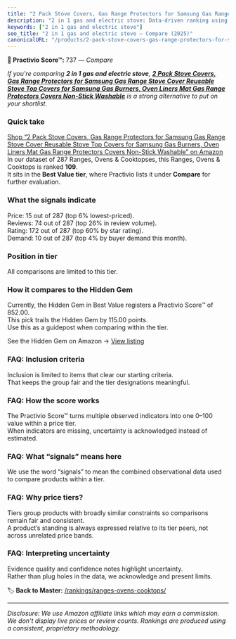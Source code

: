 ```yaml
---
title: "2 Pack Stove Covers, Gas Range Protectors for Samsung Gas Range Stove Cover Reusable Stove Top Covers for Samsung Gas Burners, Oven Liners Mat Gas Range Protectors Covers Non-Stick Washable"
description: "2 in 1 gas and electric stove: Data-driven ranking using the Practivio Score™. Positioned by quality, value, demand, findability, momentum."
keywords: ["2 in 1 gas and electric stove"]
seo_title: "2 in 1 gas and electric stove — Compare (2025)"
canonicalURL: "/products/2-pack-stove-covers-gas-range-protectors-for-samsung-gas-range-stove-cover-reusable-stove-top-covers-for-samsung-gas-burners-oven-liners-mat-gas-range-protectors-covers-non-stick-washable-B0D66YW6W4/"
---
```


**🛒 Practivio Score™:** 737 — _Compare_


*If you're comparing **2 in 1 gas and electric stove**, **[2 Pack Stove Covers, Gas Range Protectors for Samsung Gas Range Stove Cover Reusable Stove Top Covers for Samsung Gas Burners, Oven Liners Mat Gas Range Protectors Covers Non-Stick Washable](https://www.amazon.com/dp/B0D66YW6W4?tag=practivio-20)** is a strong alternative to put on your shortlist.*
### Quick take
[Shop “2 Pack Stove Covers, Gas Range Protectors for Samsung Gas Range Stove Cover Reusable Stove Top Covers for Samsung Gas Burners, Oven Liners Mat Gas Range Protectors Covers Non-Stick Washable” on Amazon](https://www.amazon.com/dp/B0D66YW6W4?tag=practivio-20)
In our dataset of 287 Ranges, Ovens & Cooktopses, this Ranges, Ovens & Cooktops is ranked **109**.  
It sits in the **Best Value tier**, where Practivio lists it under **Compare** for further evaluation.

### What the signals indicate
Price: 15 out of 287 (top 6% lowest-priced).  
Reviews: 74 out of 287 (top 26% in review volume).  
Rating: 172 out of 287 (top 60% by star rating).  
Demand: 10 out of 287 (top 4% by buyer demand this month).

### Position in tier
All comparisons are limited to this tier.

### How it compares to the Hidden Gem
Currently, the Hidden Gem in Best Value registers a Practivio Score™ of 852.00.  
This pick trails the Hidden Gem by 115.00 points.  
Use this as a guidepost when comparing within the tier.  

See the Hidden Gem on Amazon → [View listing](https://www.amazon.com/dp/B0CHJ5HFNB?tag=practivio-20)

### FAQ: Inclusion criteria
Inclusion is limited to items that clear our starting criteria.  
That keeps the group fair and the tier designations meaningful.

### FAQ: How the score works
The Practivio Score™ turns multiple observed indicators into one 0–100 value within a price tier.  
When indicators are missing, uncertainty is acknowledged instead of estimated.

### FAQ: What “signals” means here
We use the word “signals” to mean the combined observational data used to compare products within a tier.

### FAQ: Why price tiers?
Tiers group products with broadly similar constraints so comparisons remain fair and consistent.  
A product’s standing is always expressed relative to its tier peers, not across unrelated price bands.

### FAQ: Interpreting uncertainty
Evidence quality and confidence notes highlight uncertainty.  
Rather than plug holes in the data, we acknowledge and present limits.

<!-- Missing template for Compare/CompareWithinPriceClass -->


🏷️ **Back to Master:** [/rankings/ranges-ovens-cooktops/](/rankings/ranges-ovens-cooktops/)

---
_Disclosure: We use Amazon affiliate links which may earn a commission. We don’t display live prices or review counts. Rankings are produced using a consistent, proprietary methodology._

